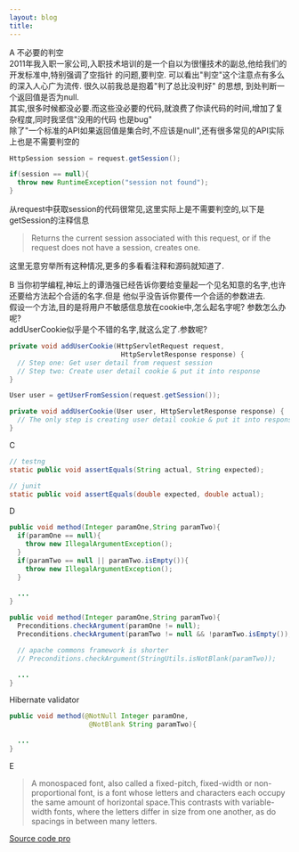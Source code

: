 ```yaml
---
layout: blog
title:
---
```


A 不必要的判空  
2011年我入职一家公司,入职技术培训的是一个自以为很懂技术的副总,他给我们的开发标准中,特别强调了空指针
的问题,要判空. 可以看出"判空"这个注意点有多么的深入人心广为流传. 很久以前我总是抱着"判了总比没判好"
的思想, 到处判断一个返回值是否为null.  
其实,很多时候都没必要.而这些没必要的代码,就浪费了你读代码的时间,增加了复杂程度,同时我坚信"没用的代码
也是bug"  
除了"一个标准的API如果返回值是集合时,不应该是null",还有很多常见的API实际上也是不需要判空的  
```java
HttpSession session = request.getSession();

if(session == null){
  throw new RuntimeException("session not found");
}
```  
从request中获取session的代码很常见,这里实际上是不需要判空的,以下是getSession的注释信息

>Returns the current session associated with this request, or if the request
does not have a session, creates one.

这里无意穷举所有这种情况,更多的多看看注释和源码就知道了.

B 当你初学编程,神坛上的谭浩强已经告诉你要给变量起一个见名知意的名字,也许还要给方法起个合适的名字.但是
他似乎没告诉你要传一个合适的参数进去.  
假设一个方法,目的是将用户不敏感信息放在cookie中,怎么起名字呢? 参数怎么办呢?  
addUserCookie似乎是个不错的名字,就这么定了.参数呢?
```java
private void addUserCookie(HttpServletRequest request,
                            HttpServletResponse response) {
  // Step one: Get user detail from request session
  // Step two: Create user detail cookie & put it into response
}
```

```java
User user = getUserFromSession(request.getSession());

private void addUserCookie(User user, HttpServletResponse response) {
  // The only step is creating user detail cookie & put it into response
}
```

C  
```java
// testng
static public void assertEquals(String actual, String expected);

// junit
static public void assertEquals(double expected, double actual);
```

D  
```java
public void method(Integer paramOne,String paramTwo){
  if(paramOne == null){
    throw new IllegalArgumentException();
  }
  if(paramTwo == null || paramTwo.isEmpty()){
    throw new IllegalArgumentException();
  }

  ...
}
```

```java
public void method(Integer paramOne,String paramTwo){
  Preconditions.checkArgument(paramOne != null);
  Preconditions.checkArgument(paramTwo != null && !paramTwo.isEmpty());

  // apache commons framework is shorter
  // Preconditions.checkArgument(StringUtils.isNotBlank(paramTwo));

  ...
}
```

Hibernate validator  
```java
public void method(@NotNull Integer paramOne,
                    @NotBlank String paramTwo){

  ...
}
```

E  
>A monospaced font, also called a fixed-pitch, fixed-width or non-proportional
font, is a font whose letters and characters each occupy the same amount of
horizontal space.This contrasts with variable-width fonts, where the letters
differ in size from one another, as do spacings in between many letters.

[Source code pro](https://github.com/adobe/source-code-pro)
